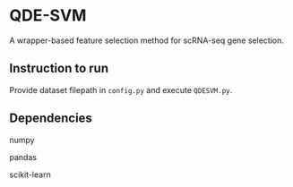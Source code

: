 # QDE-SVM
A wrapper-based feature selection method for scRNA-seq gene selection.

## Instruction to run
Provide dataset filepath in `config.py` and execute `QDESVM.py`.

## Dependencies
numpy

pandas

scikit-learn

